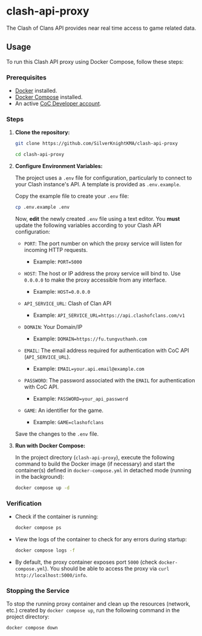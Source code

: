# clash-api-proxy
The Clash of Clans API provides near real time access to game related data.

## Usage

To run this Clash API proxy using Docker Compose, follow these steps:

### Prerequisites

* [Docker](https://www.docker.com/get-started/) installed.
* [Docker Compose](https://docs.docker.com/compose/install/) installed.
* An active [CoC Developer account](https://developer.clashofclans.com/#/).

### Steps

1.  **Clone the repository:**

    ```bash
    git clone https://github.com/SilverKnightKMA/clash-api-proxy
    ```

    ```bash
    cd clash-api-proxy
    ```

2.  **Configure Environment Variables:**

    The project uses a `.env` file for configuration, particularly to connect to your Clash instance's API. A template is provided as `.env.example`.

    Copy the example file to create your `.env` file:

    ```bash
    cp .env.example .env
    ```

    Now, **edit** the newly created `.env` file using a text editor. You **must** update the following variables according to your Clash API configuration:

    * `PORT`: The port number on which the proxy service will listen for incoming HTTP requests.
        * Example: `PORT=5000`

    * `HOST`: The host or IP address the proxy service will bind to. Use `0.0.0.0` to make the proxy accessible from any interface.
        * Example: `HOST=0.0.0.0`

    * `API_SERVICE_URL`: Clash of Clan API
        * Example: `API_SERVICE_URL=https://api.clashofclans.com/v1`

    * `DOMAIN`: Your Domain/IP
        * Example: `DOMAIN=https://fu.tungvuthanh.com`

    * `EMAIL`: The email address required for authentication with CoC API (`API_SERVICE_URL`).
        * Example: `EMAIL=your.api.email@example.com`

    * `PASSWORD`: The password associated with the `EMAIL` for authentication with CoC API.
        * Example: `PASSWORD=your_api_password`

    * `GAME`: An identifier for the game.
        * Example: `GAME=clashofclans`

    Save the changes to the `.env` file.

3.  **Run with Docker Compose:**

    In the project directory (`clash-api-proxy`), execute the following command to build the Docker image (if necessary) and start the container(s) defined in `docker-compose.yml` in detached mode (running in the background):

    ```bash
    docker compose up -d
    ```

### Verification

* Check if the container is running:
    ```bash
    docker compose ps
    ```
* View the logs of the container to check for any errors during startup:
    ```bash
    docker compose logs -f
    ```
* By default, the proxy container exposes port `5000` (check `docker-compose.yml`). You should be able to access the proxy via `curl http://localhost:5000/info`.

### Stopping the Service

To stop the running proxy container and clean up the resources (network, etc.) created by `docker compose up`, run the following command in the project directory:

```bash
docker compose down
